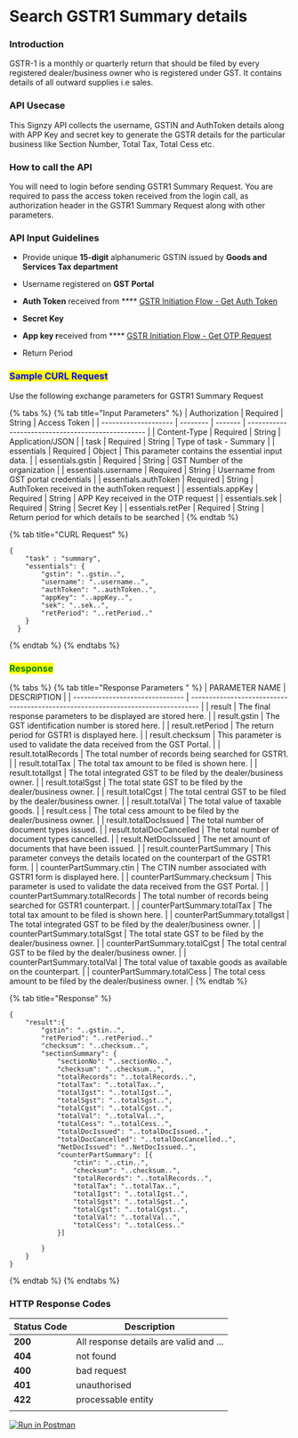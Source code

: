 # Search GSTR1 Summary details

### &#xD;Introduction

GSTR-1 is a monthly or quarterly return that should be filed by every registered dealer/business owner who is registered under GST. It contains details of all outward supplies i.e sales.

### API Usecase

This Signzy API collects the username, GSTIN and AuthToken details along with APP Key and secret key to generate the GSTR details for the particular business like Section Number, Total Tax, Total Cess etc.

### How to call the API

You will need to login before sending GSTR1 Summary Request. You are required to pass the access token received from the login call, as authorization header in the GSTR1 Summary Request along with other parameters.

### API Input Guidelines

* Provide unique **15-digit** alphanumeric GSTIN issued by **Goods and Services Tax department**
* Username registered on **GST Portal**
* **Auth Token** received from **** [GSTR Initiation Flow - Get Auth Token](gstr-initiation-flow-get-auth-token.md)
* **Secret Key**
* **App key r**eceived from **** [GSTR Initiation Flow - Get OTP Request](gstr-initiation-flow-get-otp-request.md)
*   Return Period

    <mark style="color:blue;"></mark>

### <mark style="color:blue;">Sample CURL Request</mark>

Use the following exchange parameters for GSTR1 Summary Request

{% tabs %}
{% tab title="Input Parameters" %}
| Authorization        | Required | String  | Access Token                                      |
| -------------------- | -------- | ------- | ------------------------------------------------- |
| Content-Type         | Required | String  | Application/JSON                                  |
| task                 | Required | String  | Type of task - Summary                            |
| essentials           | Required | Object  | This parameter contains the essential input data. |
| essentials.gstin     | Required | String  | GST Number of the organization                    |
| essentials.username  | Required | String  | Username from GST portal credentials              |
| essentials.authToken | Required | String  | AuthToken received in the authToken request       |
| essentials.appKey    | Required | String  | APP Key received in the OTP request               |
| essentials.sek       | Required | String  | Secret Key                                        |
| essentials.retPer    | Required | String  | Return period for which details to be searched    |
{% endtab %}

{% tab title="CURL Request" %}
```
{
    "task" : "summary",
    "essentials": {
        "gstin": "..gstin..",
        "username": "..username..",
        "authToken": "..authToken..",
        "appKey": "..appKey..",
        "sek": "..sek..",
        "retPeriod": "..retPeriod.."
    }
  }
```
{% endtab %}
{% endtabs %}

### <mark style="color:green;">**Response**</mark>

{% tabs %}
{% tab title="Response Parameters " %}
| PARAMETER NAME                  | DESCRIPTION                                                                      |
| ------------------------------- | -------------------------------------------------------------------------------- |
| result                          | The final response parameters to be displayed are stored here.                   |
| result.gstin                    | The GST identification number is stored here.                                    |
| result.retPeriod                | The return period for GSTR1 is displayed here.                                   |
| result.checksum                 | This parameter is used to validate the data received from the GST Portal.        |
| result.totalRecords             | The total number of records being searched for GSTR1.                            |
| result.totalTax                 | The total tax amount to be filed is shown here.                                  |
| result.totalIgst                | The total integrated GST to be filed by the dealer/business owner.               |
| result.totalSgst                | The total state GST to be filed by the dealer/business owner.                    |
| result.totalCgst                | The total central GST to be filed by the dealer/business owner.                  |
| result.totalVal                 | The total value of taxable goods.                                                |
| result.cess                     | The total cess amount to be filed by the dealer/business owner.                  |
| result.totalDocIssued           | The total number of document types issued.                                       |
| result.totalDocCancelled        | The total number of document types cancelled.                                    |
| result.NetDocIssued             | The net amount of documents that have been issued.                               |
| result.counterPartSummary       | This parameter conveys the details located on the counterpart of the GSTR1 form. |
| counterPartSummary.ctin         | The CTIN number associated with GSTR1 form is displayed here.                    |
| counterPartSummary.checksum     | This parameter is used to validate the data received from the GST Portal.        |
| counterPartSummary.totalRecords | The total number of records being searched for GSTR1 counterpart.                |
| counterPartSummary.totalTax     | The total tax amount to be filed is shown here.                                  |
| counterPartSummary.totalIgst    | The total integrated GST to be filed by the dealer/business owner.               |
| counterPartSummary.totalSgst    | The total state GST to be filed by the dealer/business owner.                    |
| counterPartSummary.totalCgst    | The total central GST to be filed by the dealer/business owner.                  |
| counterPartSummary.totalVal     | The total value of taxable goods as available on the counterpart.                |
| counterPartSummary.totalCess    | The total cess amount to be filed by the dealer/business owner.                  |
{% endtab %}

{% tab title="Response" %}
```
{
    "result":{
        "gstin": "..gstin..",
        "retPeriod": "..retPeriod.."
        "checksum": "..checksum..",
        "sectionSummary": {
            "sectionNo": "..sectionNo..",
            "checksum": "..checksum..",
            "totalRecords": "..totalRecords..",
            "totalTax": "..totalTax..",
            "totalIgst": "..totalIgst..",
            "totalSgst": "..totalSgst..",
            "totalCgst": "..totalCgst..",
            "totalVal": "..totalVal..",
            "totalCess": "..totalCess..",
            "totalDocIssued": "..totalDocIssued..",
            "totalDocCancelled": "..totalDocCancelled..",
            "NetDocIssued": "..NetDocIssued..",
            "counterPartSummary": [{
                "ctin": "..ctin..",
                "checksum": "..checksum..",
                "totalRecords": "..totalRecords..",
                "totalTax": "..totalTax..",
                "totalIgst": "..totalIgst..",
                "totalSgst": "..totalSgst..",
                "totalCgst": "..totalCgst..",
                "totalVal": "..totalVal..",
                "totalCess": "..totalCess.."
            }]

        }
    }
}
```
{% endtab %}
{% endtabs %}

### **HTTP Response Codes**

| Status Code | Description                            |
| ----------- | -------------------------------------- |
| **200**     | All response details are valid and ... |
| **404**     | not found                              |
| **400**     | bad request                            |
| **401**     | unauthorised                           |
| **422**     | processable entity                     |
|             |                                        |



&#x20;[![Run in Postman](https://run.pstmn.io/button.svg)](https://www.getpostman.com/collections/c102782da7f2a87c92cc)

